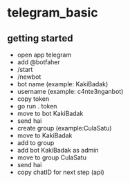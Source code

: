 # telegram_basic

## getting started
- open app telegram
- add @botfaher 
- /start
- /newbot
- bot name (example: KakiBadak)
- username (example: c4nte3nganbot)
- copy token
- go run . token
- move to bot KakiBadak
- send hai
- create group (example:CulaSatu)
- move to KakiBadak
- add to group
- add bot KakiBadak as admin
- move to group CulaSatu
- send hai 
- copy chatID for next step (api)
